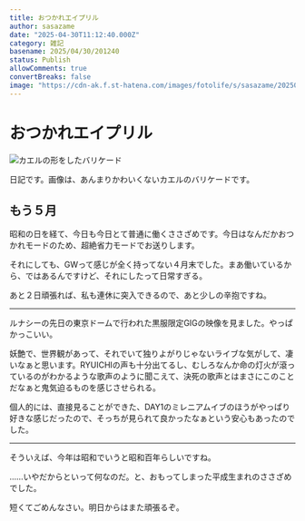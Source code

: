 ```yaml
---
title: おつかれエイプリル
author: sasazame
date: "2025-04-30T11:12:40.000Z"
category: 雑記
basename: 2025/04/30/201240
status: Publish
allowComments: true
convertBreaks: false
image: "https://cdn-ak.f.st-hatena.com/images/fotolife/s/sasazame/20250430/20250430195601.png"
---
```

# おつかれエイプリル

![カエルの形をしたバリケード](https://cdn-ak.f.st-hatena.com/images/fotolife/s/sasazame/20250430/20250430195601.png)

日記です。画像は、あんまりかわいくないカエルのバリケードです。

<!-- Extended Body -->

## もう５月

昭和の日を経て、今日も今日とて普通に働くささざめです。今日はなんだかおつかれモードのため、超絶省力モードでお送りします。

それにしても、GWって感じが全く持ってない４月末でした。まあ働いているから、ではあるんですけど、それにしたって日常すぎる。

あと２日頑張れば、私も連休に突入できるので、あと少しの辛抱ですね。

* * *

ルナシーの先日の東京ドームで行われた黒服限定GIGの映像を見ました。やっぱかっこいい。

妖艶で、世界観があって、それでいて独りよがりじゃないライブな気がして、凄いなぁと思います。RYUICHIの声も十分出てるし、むしろなんか命の灯火が滾っているのがわかるような歌声のように聞こえて、決死の歌声とはまさにこのことだなぁと鬼気迫るものを感じさせられる。

個人的には、直接見ることができた、DAY1のミレニアムイブのほうがやっぱり好きな感じだったので、そっちが見られて良かったなぁという安心もあったのでした。

* * *

そういえば、今年は昭和でいうと昭和百年らしいですね。

……いやだからといって何なのだ。と、おもってしまった平成生まれのささざめでした。

短くてごめんなさい。明日からはまた頑張るぞ。